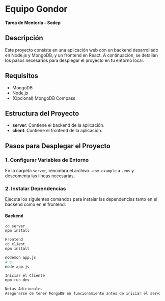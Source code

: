 # Equipo Gondor
**Tarea de Mentoría - Sodep**

## Descripción
Este proyecto consiste en una aplicación web con un backend desarrollado en Node.js y MongoDB, y un frontend en React. A continuación, se detallan los pasos necesarios para desplegar el proyecto en tu entorno local.

## Requisitos
- MongoDB
- Node.js
- (Opcional) MongoDB Compass

## Estructura del Proyecto
- **server**: Contiene el backend de la aplicación.
- **client**: Contiene el frontend de la aplicación.

## Pasos para Desplegar el Proyecto

### 1. Configurar Variables de Entorno
En la carpeta `server`, renombra el archivo `.env.example` a `.env` y descomenta las líneas necesarias.

### 2. Instalar Dependencias
Ejecuta los siguientes comandos para instalar las dependencias tanto en el backend como en el frontend:

#### Backend
```bash
cd server
npm install

Frontend
cd client
npm install

nodemon app.js
# o
node app.js

Iniciar el Cliente
npm run dev

Notas Adicionales
Asegurarse de tener MongoDB en funcionamiento antes de iniciar el servidor.


